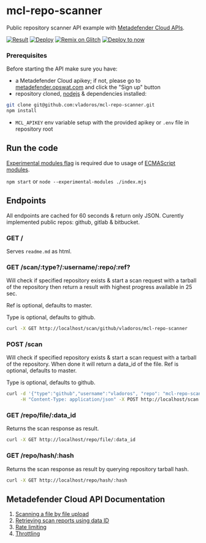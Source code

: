 # mcl-repo-scanner

Public repository scanner API example with [Metadefender Cloud APIs](https://onlinehelp.opswat.com/mdcloud).

[![Result](https://api.metadefender.com/v4/hash/6148B0EE12971DE0306C1708D7A2B06E21D63887/badge?size=medium&type=svg)](https://metadefender.opswat.com/results#!/file/6148B0EE12971DE0306C1708D7A2B06E21D63887/hash/overview)
[![Deploy](https://www.herokucdn.com/deploy/button.svg)](https://heroku.com/deploy)
[![Remix on Glitch](https://cdn.glitch.com/2703baf2-b643-4da7-ab91-7ee2a2d00b5b%2Fremix-button.svg)](https://glitch.com/edit/#!/import/github/vladoros/mcl-repo-scanner)
[![Deploy to now](https://deploy.now.sh/static/button.svg)](https://deploy.now.sh/?repo=https://github.com/vladoros/mcl-repo-scanner)

### Prerequisites

Before starting the API make sure you have:

- a Metadefender Cloud apikey; if not, please go to [metadefender.opswat.com](https://metadefender.opswat.com) and click the "Sign up" button
- repository cloned, [nodejs](https://nodejs.org/en/download/package-manager/) & dependencies installed:
```bash
git clone git@github.com:vladoros/mcl-repo-scanner.git
npm install
```
- `MCL_APIKEY` env variable setup with the provided apikey or `.env` file in repository root

## Run the code

[Experimental modules flag](https://nodejs.org/api/esm.html#esm_ecmascript_modules) is required due to usage of [ECMAScript modules](https://github.com/nodejs/node-eps/blob/master/002-es-modules.md).

`npm start` or `node --experimental-modules ./index.mjs`

## Endpoints

All endpoints are cached for 60 seconds & return only JSON.
Curently implemented public repos: github, gitlab & bitbucket.

### GET /

Serves `readme.md` as html.

### GET /scan/:type?/:username/:repo/:ref?

Will check if specified repository exists & start a scan request with a tarball of the repository then return a result with highest progress available in 25 sec.

Ref is optional, defaults to master.

Type is optional, defaults to github.

```bash
curl -X GET http://localhost/scan/github/vladoros/mcl-repo-scanner
```

### POST /scan

Will check if specified repository exists & start a scan request with a tarball of the repository.
When done it will return a data_id of the file.
Ref is optional, defaults to master.

Type is optional, defaults to github.

```bash
curl -d '{"type":"github","username":"vladoros", "repo": "mcl-repo-scanner", "ref": "master"}' \
     -H "Content-Type: application/json" -X POST http://localhost/scan
```
### GET /repo/file/:data_id

Returns the scan response as result.

```bash
curl -X GET http://localhost/repo/file/:data_id
```

### GET /repo/hash/:hash

Returns the scan response as result by querying repository tarball hash.

```bash
curl -X GET http://localhost/repo/hash/:hash
```

## Metadefender Cloud API Documentation

1. [Scanning a file by file upload](https://onlinehelp.opswat.com/mdcloud/2.1_Scanning_a_file_by_file_upload.html)
2. [Retrieving scan reports using data ID](https://onlinehelp.opswat.com/mdcloud/2.2_Retrieving_scan_reports_using_data_ID.html)
3. [Rate limiting](https://onlinehelp.opswat.com/mdcloud/3._Rate_Limiting.html)
4. [Throttling](https://onlinehelp.opswat.com/mdcloud/4._Throttling.html)
